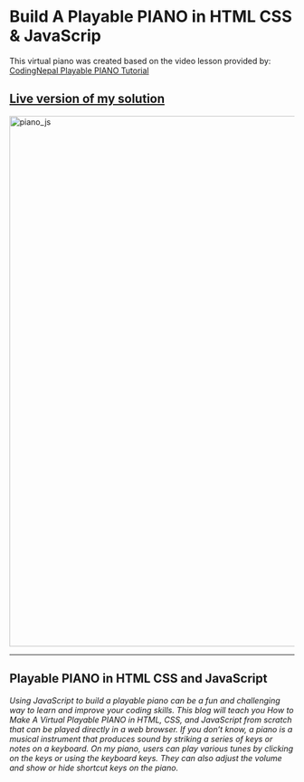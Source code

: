 Build A Playable PIANO in HTML CSS & JavaScrip
===============================================

This virtual piano was created based on the video lesson provided by:
[CodingNepal Playable PIANO Tutorial](https://www.codingnepalweb.com/playable-piano-html-css-javascript/)

[Live version of my solution](https://mtapirina.github.io/playable_piano_javascript/)
---------------------

<img width="939" alt="piano_js" src="https://github.com/mtapirina/playable_piano_javascript/assets/116927372/c209bc49-29cf-4cef-8a87-d536ea4af072">

*************
Playable PIANO in HTML CSS and JavaScript 
-------------------------
*Using JavaScript to build a playable piano can be a fun and challenging way to learn and improve your coding skills.
This blog will teach you How to Make A Virtual Playable PIANO in HTML, CSS, and JavaScript from scratch that can be played directly in a web browser.
If you don’t know, a piano is a musical instrument that produces sound by striking a series of keys or notes on a keyboard. 
On my piano, users can play various tunes by clicking on the keys or using the keyboard keys. 
They can also adjust the volume and show or hide shortcut keys on the piano.*
